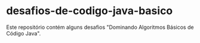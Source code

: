 # desafios-de-codigo-java-basico
Este repositório contém alguns desafios "Dominando Algoritmos Básicos de Código Java".
